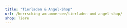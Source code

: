 ```yaml
---
title: "Tierladen & Angel-Shop"
url: /herrsching-am-ammersee/tierladen-und-angel-shop/
shop: Tiere
---
```

